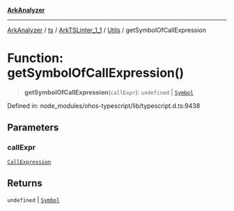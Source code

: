 [**ArkAnalyzer**](../../../../../../../../README.md)

***

[ArkAnalyzer](../../../../../../../../globals.md) / [ts](../../../../../README.md) / [ArkTSLinter\_1\_1](../../../README.md) / [Utils](../README.md) / getSymbolOfCallExpression

# Function: getSymbolOfCallExpression()

> **getSymbolOfCallExpression**(`callExpr`): `undefined` \| [`Symbol`](../../../../../interfaces/Symbol.md)

Defined in: node\_modules/ohos-typescript/lib/typescript.d.ts:9438

## Parameters

### callExpr

[`CallExpression`](../../../../../interfaces/CallExpression.md)

## Returns

`undefined` \| [`Symbol`](../../../../../interfaces/Symbol.md)
